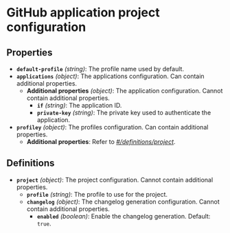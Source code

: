# GitHub application project configuration

## Properties

- **`default-profile`** _(string)_: The profile name used by default.
- **`applications`** _(object)_: The applications configuration. Can contain additional properties.
  - **Additional properties** _(object)_: The application configuration. Cannot contain additional properties.
    - **`if`** _(string)_: The application ID.
    - **`private-key`** _(string)_: The private key used to authenticate the application.
- **`profiley`** _(object)_: The profiles configuration. Can contain additional properties.
  - **Additional properties**: Refer to _[#/definitions/project](#definitions/project)_.

## Definitions

- <a id="definitions/project"></a>**`project`** _(object)_: The project configuration. Cannot contain additional properties.
  - **`profile`** _(string)_: The profile to use for the project.
  - **`changelog`** _(object)_: The changelog generation configuration. Cannot contain additional properties.
    - **`enabled`** _(boolean)_: Enable the changelog generation. Default: `true`.
